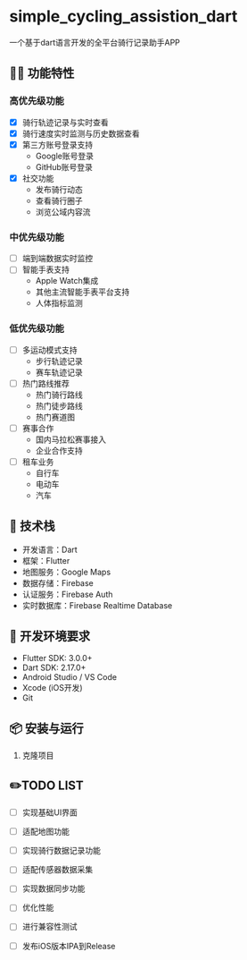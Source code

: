 # simple_cycling_assistion_dart
一个基于dart语言开发的全平台骑行记录助手APP

## 🚴‍♂️ 功能特性

### 高优先级功能
- [x] 骑行轨迹记录与实时查看
- [x] 骑行速度实时监测与历史数据查看
- [x] 第三方账号登录支持
  - Google账号登录
  - GitHub账号登录
- [x] 社交功能
  - 发布骑行动态
  - 查看骑行圈子
  - 浏览公域内容流

### 中优先级功能
- [ ] 端到端数据实时监控
- [ ] 智能手表支持
  - Apple Watch集成
  - 其他主流智能手表平台支持
  - 人体指标监测

### 低优先级功能
- [ ] 多运动模式支持
  - 步行轨迹记录
  - 赛车轨迹记录
- [ ] 热门路线推荐
  - 热门骑行路线
  - 热门徒步路线
  - 热门赛道图
- [ ] 赛事合作
  - 国内马拉松赛事接入
  - 企业合作支持
- [ ] 租车业务
  - 自行车
  - 电动车
  - 汽车

## 📱 技术栈
- 开发语言：Dart
- 框架：Flutter
- 地图服务：Google Maps
- 数据存储：Firebase
- 认证服务：Firebase Auth
- 实时数据库：Firebase Realtime Database

## 🔧 开发环境要求
- Flutter SDK: 3.0.0+
- Dart SDK: 2.17.0+
- Android Studio / VS Code
- Xcode (iOS开发)
- Git

## 📦 安装与运行
1. 克隆项目


## ✏️TODO LIST
- [ ] 实现基础UI界面
- [ ] 适配地图功能
- [ ] 实现骑行数据记录功能
- [ ] 适配传感器数据采集
- [ ] 实现数据同步功能
- [ ] 优化性能
- [ ] 进行兼容性测试
- [ ] 发布iOS版本IPA到Release



